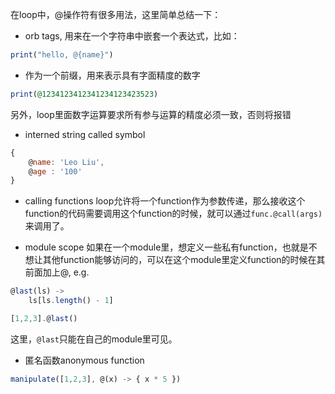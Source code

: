 在loop中，@操作符有很多用法，这里简单总结一下：
* orb tags, 用来在一个字符串中嵌套一个表达式，比如：
``` ruby
print("hello, @{name}")
```

* 作为一个前缀，用来表示具有字面精度的数字
``` ruby 
print(@1234123412341234123423523)
```
另外，loop里面数字运算要求所有参与运算的精度必须一致，否则将报错

* interned string called symbol
```javascript
{
    @name: 'Leo Liu',
    @age : '100'
}
```

* calling functions
loop允许将一个function作为参数传递，那么接收这个function的代码需要调用这个function的时候，就可以通过`func.@call(args)`来调用了。

* module scope
如果在一个module里，想定义一些私有function，也就是不想让其他function能够访问的，可以在这个module里定义function的时候在其前面加上@, e.g.
```javascript
@last(ls) ->
    ls[ls.length() - 1]

[1,2,3].@last()
```
这里，`@last`只能在自己的module里可见。

* 匿名函数anonymous function
```javascript
manipulate([1,2,3], @(x) -> { x * 5 })
```

